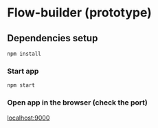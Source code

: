 # Flow-builder (prototype)

## Dependencies setup
```
npm install
```

### Start app
```
npm start
```

### Open app in the browser (check the port)
[localhost:9000](http://localhost:9000)
